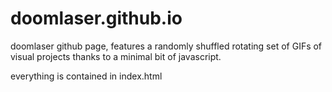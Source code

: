 # doomlaser.github.io
doomlaser github page, features a randomly shuffled rotating set of GIFs of visual projects thanks to a minimal bit of javascript.

everything is contained in index.html
